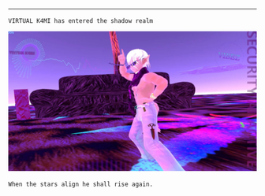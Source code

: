 

----------------------------------------






`VIRTUAL K4MI has entered the shadow realm`








![image](https://raw.githubusercontent.com/VIRTUAL-K4MI-CLUB/Master/gh-pages/274068227_704191123909429_5075561750844527944_n.jpg)








   















































`When the stars align he shall rise again.`
